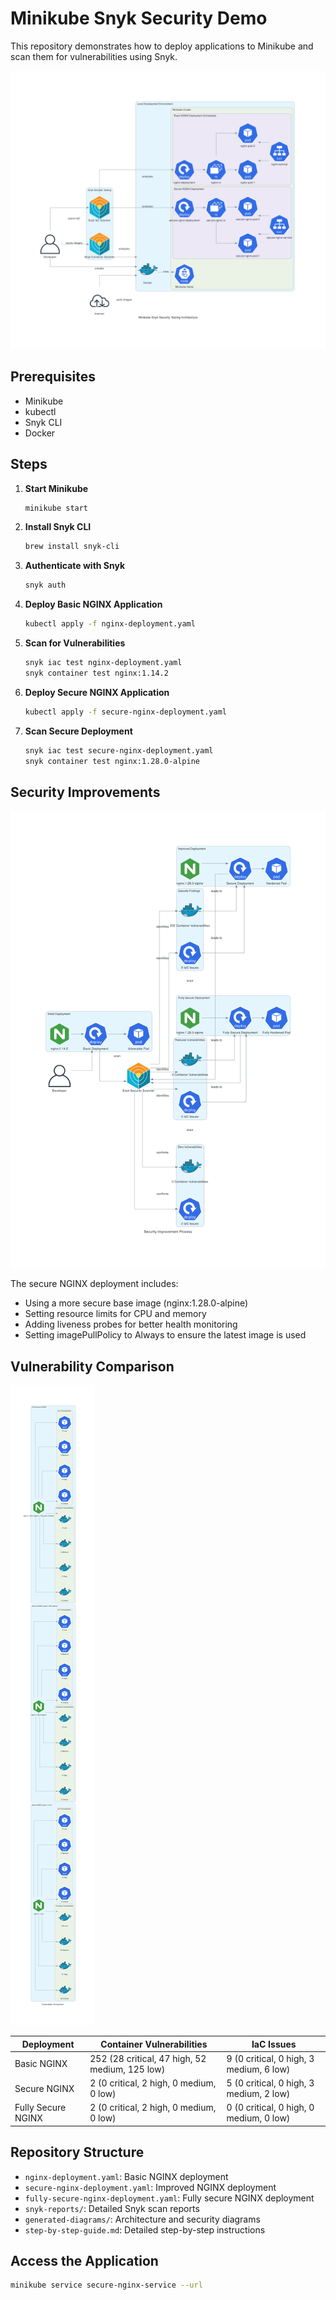 # Minikube Snyk Security Demo

This repository demonstrates how to deploy applications to Minikube and scan them for vulnerabilities using Snyk.

![Minikube Snyk Architecture](generated-diagrams/minikube-snyk-architecture.png)

## Prerequisites

- Minikube
- kubectl
- Snyk CLI
- Docker

## Steps

1. **Start Minikube**
   ```bash
   minikube start
   ```

2. **Install Snyk CLI**
   ```bash
   brew install snyk-cli
   ```

3. **Authenticate with Snyk**
   ```bash
   snyk auth
   ```

4. **Deploy Basic NGINX Application**
   ```bash
   kubectl apply -f nginx-deployment.yaml
   ```

5. **Scan for Vulnerabilities**
   ```bash
   snyk iac test nginx-deployment.yaml
   snyk container test nginx:1.14.2
   ```

6. **Deploy Secure NGINX Application**
   ```bash
   kubectl apply -f secure-nginx-deployment.yaml
   ```

7. **Scan Secure Deployment**
   ```bash
   snyk iac test secure-nginx-deployment.yaml
   snyk container test nginx:1.28.0-alpine
   ```

## Security Improvements

![Security Improvement Process](generated-diagrams/security-improvement-process.png)

The secure NGINX deployment includes:
- Using a more secure base image (nginx:1.28.0-alpine)
- Setting resource limits for CPU and memory
- Adding liveness probes for better health monitoring
- Setting imagePullPolicy to Always to ensure the latest image is used

## Vulnerability Comparison

![Vulnerability Comparison](generated-diagrams/vulnerability-comparison.png)

| Deployment | Container Vulnerabilities | IaC Issues |
|------------|--------------------------|------------|
| Basic NGINX | 252 (28 critical, 47 high, 52 medium, 125 low) | 9 (0 critical, 0 high, 3 medium, 6 low) |
| Secure NGINX | 2 (0 critical, 2 high, 0 medium, 0 low) | 5 (0 critical, 0 high, 3 medium, 2 low) |
| Fully Secure NGINX | 2 (0 critical, 2 high, 0 medium, 0 low) | 0 (0 critical, 0 high, 0 medium, 0 low) |

## Repository Structure

- `nginx-deployment.yaml`: Basic NGINX deployment
- `secure-nginx-deployment.yaml`: Improved NGINX deployment
- `fully-secure-nginx-deployment.yaml`: Fully secure NGINX deployment
- `snyk-reports/`: Detailed Snyk scan reports
- `generated-diagrams/`: Architecture and security diagrams
- `step-by-step-guide.md`: Detailed step-by-step instructions

## Access the Application

```bash
minikube service secure-nginx-service --url
```

